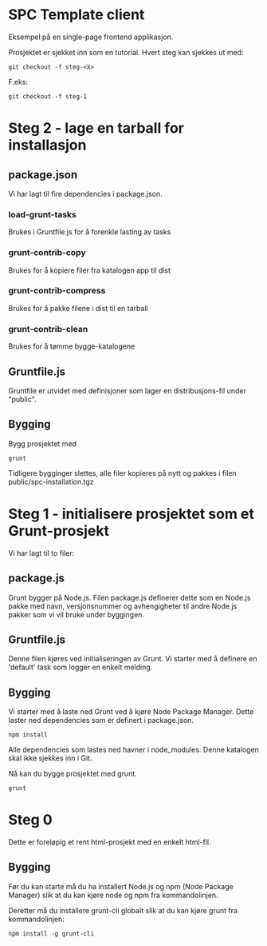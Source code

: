 # SPC Template client

Eksempel på en single-page frontend applikasjon.

Prosjektet er sjekket inn som en tutorial. Hvert steg kan sjekkes ut med:

	git checkout -f steg-<X>

F.eks:

	git checkout -f steg-1

# Steg 2 - lage en tarball for installasjon

## package.json
Vi har lagt til fire dependencies i package.json.

### load-grunt-tasks
Brukes i Gruntfile.js for å forenkle lasting av tasks

### grunt-contrib-copy
Brukes for å kopiere filer fra katalogen app til dist

### grunt-contrib-compress
Brukes for å pakke filene i dist til en tarball

### grunt-contrib-clean
Brukes for å tømme bygge-katalogene

## Gruntfile.js
Gruntfile er utvidet med definisjoner som lager en distribusjons-fil under "public".

## Bygging
Bygg prosjektet med

	grunt

Tidligere bygginger slettes, alle filer kopieres på nytt og pakkes i filen public/spc-installation.tgz


# Steg 1 - initialisere prosjektet som et Grunt-prosjekt

Vi har lagt til to filer:

## package.js
Grunt bygger på Node.js. Filen package.js definerer dette som en Node.js pakke med navn, versjonsnummer og avhengigheter til andre Node.js pakker som vi vil bruke under byggingen.

## Gruntfile.js
Denne filen kjøres ved initialiseringen av Grunt. Vi starter med å definere en 'default' task som logger en enkelt melding.

## Bygging
Vi starter med å laste ned Grunt ved å kjøre Node Package Manager. Dette laster ned dependencies som er definert i package.json.

	npm install

Alle dependencies som lastes ned havner i node_modules. Denne katalogen skal ikke sjekkes inn i Git.

Nå kan du bygge prosjektet med grunt. 

	grunt


# Steg 0

Dette er foreløpig et rent html-prosjekt med en enkelt html-fil. 

## Bygging

Før du kan starte må du ha installert Node.js og npm (Node Package Manager) slik at du kan kjøre node og npm fra kommandolinjen.

Deretter må du installere grunt-cli globalt slik at du kan kjøre grunt fra kommandolinjen:

	npm install -g grunt-cli 